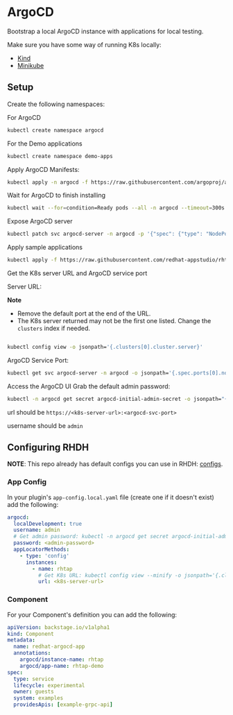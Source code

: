 # ArgoCD

Bootstrap a local ArgoCD instance with applications for local testing.

Make sure you have some way of running K8s locally:
- [Kind](https://kind.sigs.k8s.io/)
- [Minikube](https://minikube.sigs.k8s.io/docs/start/?arch=%2Flinux%2Fx86-64%2Fstable%2Fbinary+download)

## Setup

Create the following namespaces:

For ArgoCD

```bash
kubectl create namespace argocd
```

For the Demo applications
```bash
kubectl create namespace demo-apps
```

Apply ArgoCD Manifests:

```bash
kubectl apply -n argocd -f https://raw.githubusercontent.com/argoproj/argo-cd/stable/manifests/install.yaml
```

Wait for ArgoCD to finish installing
```bash
kubectl wait --for=condition=Ready pods --all -n argocd --timeout=300s
```

Expose ArgoCD server
```bash
kubectl patch svc argocd-server -n argocd -p '{"spec": {"type": "NodePort"}}'
```

Apply sample applications
```bash
kubectl apply -f https://raw.githubusercontent.com/redhat-appstudio/rhtap-backstage-plugins/refs/heads/main/development/configuration/argocd/argocd-apps.yml
```

Get the K8s server URL and ArgoCD service port

Server URL:

**Note**
- Remove the default port at the end of the URL.
- The K8s server returned may not be the first one listed. Change the `clusters` index if needed.

```bash

kubectl config view -o jsonpath='{.clusters[0].cluster.server}'
```

ArgoCD Service Port:
```bash
kubectl get svc argocd-server -n argocd -o jsonpath='{.spec.ports[0].nodePort}'
```

Access the ArgoCD UI
Grab the default admin password:
```bash
kubectl -n argocd get secret argocd-initial-admin-secret -o jsonpath="{.data.password}" | base64 -d
```

url should be `https://<k8s-server-url>:<argocd-svc-port>`

username should be `admin`

## Configuring RHDH

**NOTE**: This repo already has default configs you can use in RHDH: [configs](../rhdh).

### App Config

In your plugin's `app-config.local.yaml` file (create one if it doesn't exist) add the following:
```yaml
argocd:
  localDevelopment: true
  username: admin
  # Get admin password: kubectl -n argocd get secret argocd-initial-admin-secret -o jsonpath="{.data.password}" | base64 -d
  password: <admin-password>
  appLocatorMethods:
    - type: 'config'
      instances:
        - name: rhtap
          # Get K8s URL: kubectl config view --minify -o jsonpath='{.clusters[0].cluster.server}'
          url: <k8s-server-url>
```

### Component

For your Component's definition you can add the following:
```yaml
apiVersion: backstage.io/v1alpha1
kind: Component
metadata:
  name: redhat-argocd-app
  annotations:
    argocd/instance-name: rhtap
    argocd/app-name: rhtap-demo
spec:
  type: service
  lifecycle: experimental
  owner: guests
  system: examples
  providesApis: [example-grpc-api]
```
